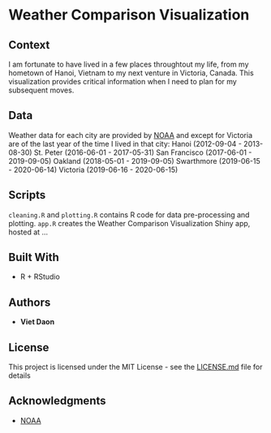 # Weather Comparison Visualization

## Context
I am fortunate to have lived in a few places throughtout my life, from my hometown of Hanoi, Vietnam to my next venture in Victoria, Canada. This visualization provides critical information when I need to plan for my subsequent moves. 

## Data
Weather data for each city are provided by [NOAA](https://www.ncdc.noaa.gov/cdo-web/search) and except for Victoria are of the last year of the time I lived in that city:
Hanoi (2012-09-04 - 2013-08-30)
St. Peter (2016-06-01 - 2017-05-31)
San Francisco (2017-06-01 - 2019-09-05)
Oakland (2018-05-01 - 2019-09-05)
Swarthmore (2019-06-15 - 2020-06-14)
Victoria (2019-06-16 - 2020-06-15)

## Scripts

`cleaning.R` and `plotting.R` contains R code for data pre-processing and plotting.
`app.R` creates the Weather Comparison Visualization Shiny app, hosted at ...

## Built With

* R + RStudio

## Authors

* **Viet Daon**

## License

This project is licensed under the MIT License - see the [LICENSE.md](LICENSE.md) file for details

## Acknowledgments

* [NOAA](https://www.ncdc.noaa.gov/cdo-web/search)
